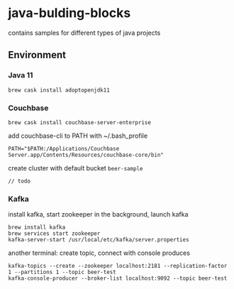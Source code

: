 # java-bulding-blocks
contains samples for different types of java projects

## Environment

### Java 11

`brew cask install adoptopenjdk11`

### Couchbase

`brew cask install couchbase-server-enterprise`

add couchbase-cli to PATH with ~/.bash_profile

```
PATH="$PATH:/Applications/Couchbase Server.app/Contents/Resources/couchbase-core/bin"
```

create cluster with default bucket `beer-sample`
```
// todo
```


### Kafka

install kafka, start zookeeper in the background, launch kafka

```
brew install kafka
brew services start zookeeper
kafka-server-start /usr/local/etc/kafka/server.properties
```

another terminal: create topic, connect with console produces

```
kafka-topics --create --zookeeper localhost:2181 --replication-factor 1 --partitions 1 --topic beer-test
kafka-console-producer --broker-list localhost:9092 --topic beer-test
```

